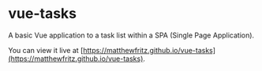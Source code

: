 # vue-tasks

A basic Vue application to a task list within a SPA (Single Page Application).

You can view it live at [https://matthewfritz.github.io/vue-tasks](https://matthewfritz.github.io/vue-tasks).
